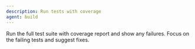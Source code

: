 ```yaml
---
description: Run tests with coverage
agent: build
---
```


Run the full test suite with coverage report and show any failures.
Focus on the failing tests and suggest fixes.
